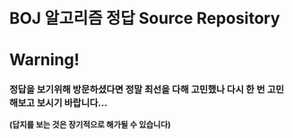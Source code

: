 # BOJ 알고리즘 정답 Source Repository

# Warning! 

### 정답을 보기위해 방문하셨다면 정말 최선을 다해 고민했나 다시 한 번 고민해보고 보시기 바랍니다... 

**(답지를 보는 것은 장기적으로 해가될 수 있습니다)**
